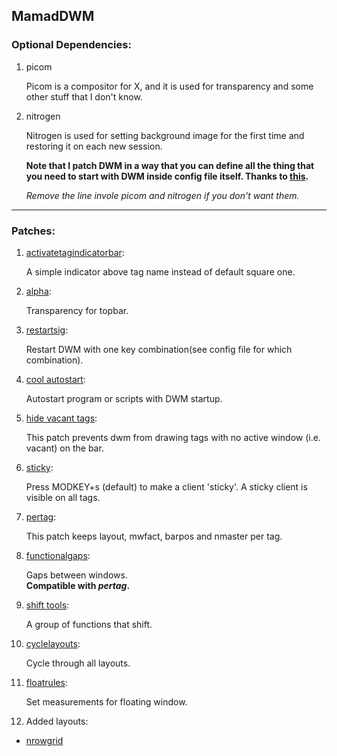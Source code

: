 ## MamadDWM

### Optional Dependencies: 
1. picom

   Picom is a compositor for X, and it is used for transparency and some other stuff that I don't know.
2. nitrogen

   Nitrogen is used for setting background image for the first time and restoring it on each new session.

   **Note that I patch DWM in a way that you can define all the thing that you need to start with DWM inside config file itself. Thanks to [this](https://dwm.suckless.org/patches/cool_autostart/).**

   *Remove the line invole picom and nitrogen if you don't want them.*
**********
### Patches:
1. [activatetagindicatorbar](https://dwm.suckless.org/patches/activetagindicatorbar/):

   A simple indicator above tag name instead of default square one.
2. [alpha](https://dwm.suckless.org/patches/alpha/):

   Transparency for topbar.
3. [restartsig](https://dwm.suckless.org/patches/restartsig/):

   Restart DWM with one key combination(see config file for which combination).
4. [cool autostart](https://dwm.suckless.org/patches/cool_autostart/): 

   Autostart program or scripts with DWM startup.
5. [hide vacant tags](https://dwm.suckless.org/patches/hide_vacant_tags/):

   This patch prevents dwm from drawing tags with no active window (i.e. vacant) on the bar.
6. [sticky](https://dwm.suckless.org/patches/sticky/):

   Press MODKEY+s (default) to make a client 'sticky'. A sticky client is visible on all tags.
7. [pertag](https://dwm.suckless.org/patches/pertag/):

   This patch keeps layout, mwfact, barpos and nmaster per tag.
8. [functionalgaps](https://dwm.suckless.org/patches/functionalgaps/):

   Gaps between windows.</br>
   **Compatible with _pertag_.**
9. [shift tools](https://dwm.suckless.org/patches/shift-tools/):

   A group of functions that shift.
10. [cyclelayouts](https://dwm.suckless.org/patches/cyclelayouts/):

     Cycle through all layouts.

11. [floatrules](https://dwm.suckless.org/patches/floatrules/):

     Set measurements for floating window.
12. Added layouts:
  * [nrowgrid](https://dwm.suckless.org/patches/nrowgrid/)

